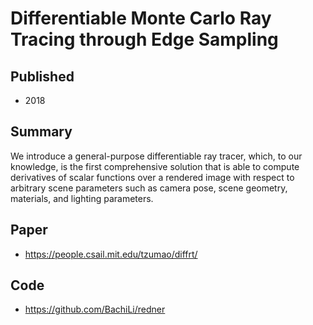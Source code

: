 # Differentiable Monte Carlo Ray Tracing through Edge Sampling
## Published
* 2018

## Summary
We introduce a general-purpose differentiable ray tracer, which, to our knowledge, is the first comprehensive solution that is able to compute derivatives of scalar functions over a rendered image with respect to arbitrary scene parameters such as camera pose, scene geometry, materials, and lighting parameters. 

## Paper
* https://people.csail.mit.edu/tzumao/diffrt/

## Code
* https://github.com/BachiLi/redner
